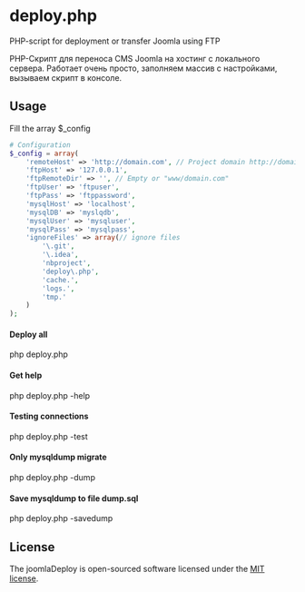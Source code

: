 # deploy.php

PHP-script for deployment or transfer Joomla using FTP

PHP-Скрипт для переноса CMS Joomla на хостинг с локального сервера.
Работает очень просто, заполняем массив с настройками, вызываем скрипт в консоле.

## Usage

Fill the array $_config

```php
# Configuration
$_config = array(
    'remoteHost' => 'http://domain.com', // Project domain http://domain.com
    'ftpHost' => '127.0.0.1',
    'ftpRemoteDir' => '', // Empty or "www/domain.com"
    'ftpUser' => 'ftpuser',
    'ftpPass' => 'ftppassword',
    'mysqlHost' => 'localhost',
    'mysqlDB' => 'myslqdb',
    'mysqlUser' => 'mysqluser',
    'mysqlPass' => 'mysqlpass',
    'ignoreFiles' => array(// ignore files
        '\.git',
		'\.idea',
        'nbproject',
        'deploy\.php',
        'cache.',
        'logs.',
        'tmp.'
    )
);
```

#### Deploy all
php deploy.php

#### Get help
php deploy.php -help

#### Testing connections
php deploy.php -test

#### Only mysqldump migrate
php deploy.php -dump

#### Save mysqldump to file dump.sql
php deploy.php -savedump


## License

The joomlaDeploy is open-sourced software licensed under the [MIT license](http://opensource.org/licenses/MIT).
